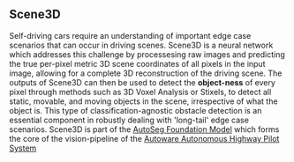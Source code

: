 ## Scene3D
Self-driving cars require an understanding of important edge case scenarios that can occur in driving scenes. Scene3D is a neural network which addresses this challenge by processesing raw images and predicting the true per-pixel metric 3D scene coordinates of all pixels in the input image, allowing for a complete 3D reconstruction of the driving scene. The outputs of Scene3D can then be used to detect the **object-ness** of every pixel through methods such as 3D Voxel Analysis or Stixels, to detect all static, movable, and moving objects in the scene, irrespective of what the object is. This type of classification-agnostic obstacle detection is an essential component in robustly dealing with 'long-tail' edge case scenarios. Scene3D is part of the [AutoSeg Foundation Model](https://github.com/autowarefoundation/autoware.privately-owned-vehicles/tree/main/AutoSeg) which forms the core of the vision-pipeline of the [Autoware Autonomous Highway Pilot System](https://github.com/autowarefoundation/autoware.privately-owned-vehicles/tree/main)


